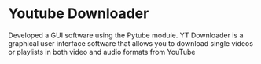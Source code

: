 # Youtube Downloader
Developed a GUI software using the Pytube module. YT Downloader is a
graphical user interface software that allows you to download single
videos or playlists in both video and audio formats from YouTube

